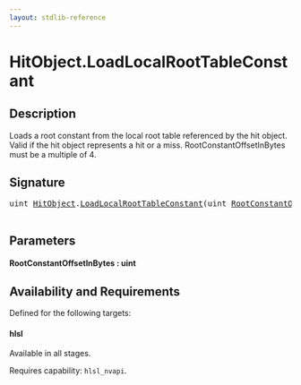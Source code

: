 ```yaml
---
layout: stdlib-reference
---
```


# HitObject\.LoadLocalRootTableConstant

## Description

Loads a root constant from the local root table referenced by the hit object. Valid if the hit object
represents a hit or a miss. RootConstantOffsetInBytes must be a multiple of 4.




## Signature 

<pre>
<span class="code_keyword">uint</span> <a href="../types/hitobject-03/index.html" class="code_type">HitObject</a>.<a href="loadlocalroottableconstant-049di.html">LoadLocalRootTableConstant</a>(<span class="code_keyword">uint</span> <a href="loadlocalroottableconstant-049di.html#decl-RootConstantOffsetInBytes" class="code_param">RootConstantOffsetInBytes</a>);

</pre>

## Parameters

####  <a id="decl-RootConstantOffsetInBytes"></a>RootConstantOffsetInBytes  : uint

## Availability and Requirements

Defined for the following targets:

#### hlsl
Available in all stages.

Requires capability: `hlsl_nvapi`.


